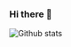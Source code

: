 ### Hi there 👋

![Github stats](https://github-readme-stats.vercel.app/api?username=Astro-Abhi&theme=highcontrast&show_icons=true&count_private=true)

<!--
**Astro-Abhi/Astro-Abhi** is a ✨ _special_ ✨ repository because its `README.md` (this file) appears on your GitHub profile.

Here are some ideas to get you started:

- 🔭 I’m currently working on ...
- 🌱 I’m currently learning ...
- 👯 I’m looking to collaborate on ...
- 🤔 I’m looking for help with ...
- 💬 Ask me about ...
- 📫 How to reach me: ...
- 😄 Pronouns: ...
- ⚡ Fun fact: ...
-->
